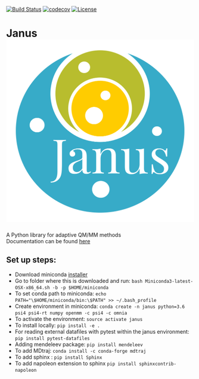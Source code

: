 [![Build Status](https://travis-ci.org/CCQC/janus.svg?branch=master)](https://travis-ci.org/CCQC/janus)
[![codecov](https://codecov.io/gh/CCQC/janus/branch/master/graph/badge.svg)](https://codecov.io/gh/CCQC/janus)
[![License](https://img.shields.io/badge/License-BSD%203--Clause-blue.svg)](https://opensource.org/licenses/BSD-3-Clause)

# Janus ![alt text](https://github.com/bzhang25/janus/blob/master/images/janus_logo_final.png) 
A Python library for adaptive QM/MM methods <br/>
Documentation can be found [here](https://ccqc.github.io/janus/)

## Set up steps: 
* Download miniconda [installer](https://conda.io/docs/user-guide/install/macos.html)
* Go to folder where this is downloaded and run: `bash Miniconda3-latest-OSX-x86_64.sh -b -p $HOME/miniconda`
* To set conda path to miniconda: `echo PATH="\$HOME/miniconda/bin:\$PATH" >> ~/.bash_profile`
* Create environment in miniconda: `conda create -n janus python=3.6 psi4 psi4-rt numpy openmm -c psi4 -c omnia`
* To activate the environment: `source activate janus`
* To install locally: `pip install -e .`
* For reading external datafiles with pytest within the janus environment: `pip install pytest-datafiles` 
* Adding mendeleev package: `pip install mendeleev` 
* To add MDtraj: `conda install -c conda-forge mdtraj`
* To add sphinx : `pip install Sphinx`
* To add napoleon extension to sphinx `pip install sphinxcontrib-napoleon`


